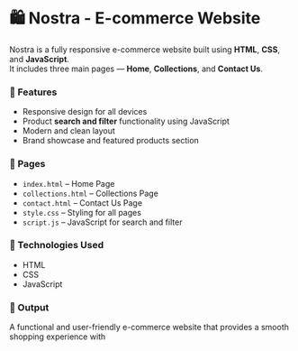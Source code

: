 # 🛍️ Nostra - E-commerce Website

Nostra is a fully responsive e-commerce website built using **HTML**, **CSS**, and **JavaScript**.  
It includes three main pages — **Home**, **Collections**, and **Contact Us**.

### 🌟 Features
- Responsive design for all devices  
- Product **search and filter** functionality using JavaScript  
- Modern and clean layout  
- Brand showcase and featured products section  

### 📄 Pages
- `index.html` – Home Page  
- `collections.html` – Collections Page  
- `contact.html` – Contact Us Page  
- `style.css` – Styling for all pages  
- `script.js` – JavaScript for search and filter  

### 🧠 Technologies Used
- HTML  
- CSS  
- JavaScript  

### 📱 Output
A functional and user-friendly e-commerce website that provides a smooth shopping experience with

